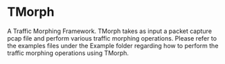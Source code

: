 # TMorph
A Traffic Morphing Framework. TMorph takes as input a packet capture pcap file and perform various traffic morphing operations. Please refer to the examples files under the Example folder regarding how to perform the traffic morphing operations using TMorph. 
